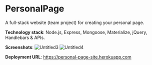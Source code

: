 # PersonalPage

A full-stack website (team project) for creating your personal page. 

**Technology stack**: Node.js, Express, Mongoose, Materialize, jQuery, Handlebars & APIs. 

**Screenshots**:
![Untitled3](https://user-images.githubusercontent.com/4573039/107794149-c044ff00-6d5f-11eb-89da-056b5f92661f.jpg)
![Untitled4](https://user-images.githubusercontent.com/4573039/107795237-149cae80-6d61-11eb-8674-da3a5bf04b46.jpg)

**Deployment URL**: https://personal-page-site.herokuapp.com
